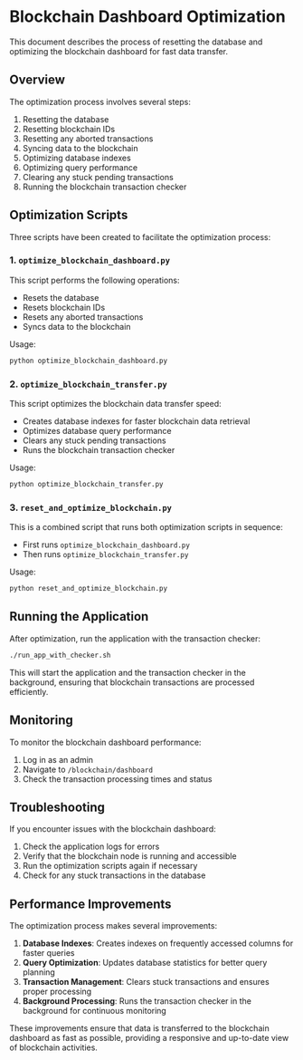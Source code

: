 # Blockchain Dashboard Optimization

This document describes the process of resetting the database and optimizing the blockchain dashboard for fast data transfer.

## Overview

The optimization process involves several steps:

1. Resetting the database
2. Resetting blockchain IDs
3. Resetting any aborted transactions
4. Syncing data to the blockchain
5. Optimizing database indexes
6. Optimizing query performance
7. Clearing any stuck pending transactions
8. Running the blockchain transaction checker

## Optimization Scripts

Three scripts have been created to facilitate the optimization process:

### 1. `optimize_blockchain_dashboard.py`

This script performs the following operations:
- Resets the database
- Resets blockchain IDs
- Resets any aborted transactions
- Syncs data to the blockchain

Usage:
```bash
python optimize_blockchain_dashboard.py
```

### 2. `optimize_blockchain_transfer.py`

This script optimizes the blockchain data transfer speed:
- Creates database indexes for faster blockchain data retrieval
- Optimizes database query performance
- Clears any stuck pending transactions
- Runs the blockchain transaction checker

Usage:
```bash
python optimize_blockchain_transfer.py
```

### 3. `reset_and_optimize_blockchain.py`

This is a combined script that runs both optimization scripts in sequence:
- First runs `optimize_blockchain_dashboard.py`
- Then runs `optimize_blockchain_transfer.py`

Usage:
```bash
python reset_and_optimize_blockchain.py
```

## Running the Application

After optimization, run the application with the transaction checker:

```bash
./run_app_with_checker.sh
```

This will start the application and the transaction checker in the background, ensuring that blockchain transactions are processed efficiently.

## Monitoring

To monitor the blockchain dashboard performance:
1. Log in as an admin
2. Navigate to `/blockchain/dashboard`
3. Check the transaction processing times and status

## Troubleshooting

If you encounter issues with the blockchain dashboard:

1. Check the application logs for errors
2. Verify that the blockchain node is running and accessible
3. Run the optimization scripts again if necessary
4. Check for any stuck transactions in the database

## Performance Improvements

The optimization process makes several improvements:

1. **Database Indexes**: Creates indexes on frequently accessed columns for faster queries
2. **Query Optimization**: Updates database statistics for better query planning
3. **Transaction Management**: Clears stuck transactions and ensures proper processing
4. **Background Processing**: Runs the transaction checker in the background for continuous monitoring

These improvements ensure that data is transferred to the blockchain dashboard as fast as possible, providing a responsive and up-to-date view of blockchain activities. 